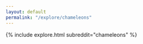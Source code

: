 ```yaml
---
layout: default
permalink: "/explore/chameleons"
---
```


<link rel="stylesheet" type="text/css" href="/static/css/explore.css">
{% include explore.html subreddit="chameleons" %}

